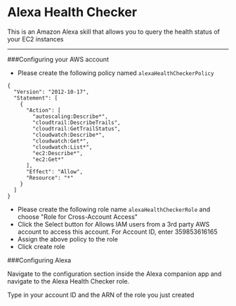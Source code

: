 Alexa Health Checker
===================

This is an Amazon Alexa skill that allows you to query the health status of your EC2 instances

----------------------------

###Configuring your AWS account

* Please create the following policy named `alexaHealthCheckerPolicy`

```
{
  "Version": "2012-10-17",
  "Statement": [
    {
      "Action": [
        "autoscaling:Describe*",
        "cloudtrail:DescribeTrails",
        "cloudtrail:GetTrailStatus",
        "cloudwatch:Describe*",
        "cloudwatch:Get*",
        "cloudwatch:List*",
        "ec2:Describe*",
        "ec2:Get*"
      ],
      "Effect": "Allow",
      "Resource": "*"
    }
  ]
}
```

* Please create the following role name `alexaHealthCheckerRole` and choose "Role for Cross-Account Access"
* Click the Select button for Allows IAM users from a 3rd party AWS account to access this account. For Account ID, enter 359853616165
* Assign the above policy to the role
* Click create role

###Configuring Alexa

Navigate to the configuration section inside the Alexa companion app and navigate to the Alexa Health Checker role.

Type in your account ID and the ARN of the role you just created



